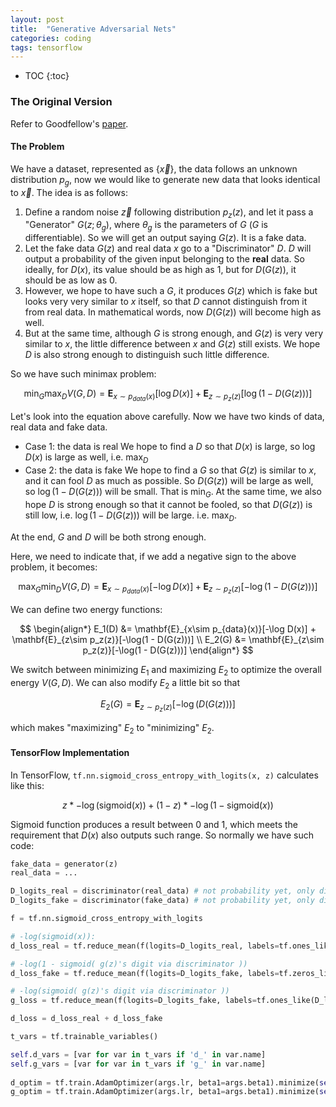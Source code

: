 ```yaml
---
layout: post
title:  "Generative Adversarial Nets"
categories: coding
tags: tensorflow
---
```


* TOC
{:toc}

### The Original Version
Refer to Goodfellow's [paper](https://arxiv.org/pdf/1406.2661.pdf).
#### The Problem
We have a dataset, represented as $\{\vec{x}\}$, the data follows an unknown distribution $p_g$, now we would like to generate new data that looks identical to $\vec{x}$. The idea is as follows:

1. Define a random noise $\vec{z}$ following distribution $p_z(z)$, and let it pass a "Generator" $G(z;\theta_g)$, where $\theta_g$ is the parameters of $G$ ($G$ is differentiable). So we will get an output saying $G(z)$. It is a fake data.
2. Let the fake data $G(z)$ and real data $x$ go to a "Discriminator" $D$. $D$ will output a probability of the given input belonging to the **real** data. So ideally, for $D(x)$, its value should be as high as 1, but for $D(G(z))$, it should be as low as 0.
3. However, we hope to have such a $G$, it produces $G(z)$ which is fake but looks very very similar to $x$ itself, so that $D$ cannot distinguish from it from real data. In mathematical words, now $D(G(z))$ will become high as well.
4. But at the same time, although $G$ is strong enough, and $G(z)$ is very very similar to $x$, the little difference between $x$ and $G(z)$ still exists. We hope $D$ is also strong enough to distinguish such little difference.

So we have such minimax problem:

$$
\min_G \max_D V(G, D) = \mathbf{E}_{x\sim p_{data}(x)}[\log D(x)] + \mathbf{E}_{z\sim p_z(z)}[\log(1 - D(G(z)))]
$$

Let's look into the equation above carefully. Now we have two kinds of data, real data and fake data.
- Case 1: the data is real
 We hope to find a $D$ so that $D(x)$ is large, so $\log D(x)$ is large as well, i.e. $\max_D$
- Case 2: the data is fake
 We hope to find a $G$ so that $G(z)$ is similar to $x$, and it can fool $D$ as much as possible. So $D(G(z))$ will be large as well, so $\log(1 - D(G(z)))$ will be small. That is $\min_G$. At the same time, we also hope $D$ is strong enough so that it cannot be fooled, so that $D(G(z))$ is still low, i.e. $\log(1 - D(G(z)))$ will be large. i.e. $\max_D$.

At the end, $G$ and $D$ will be both strong enough.

Here, we need to indicate that, if we add a negative sign to the above problem, it becomes:

$$
\max_G \min_D V(G, D) = \mathbf{E}_{x\sim p_{data}(x)}[-\log D(x)] + \mathbf{E}_{z\sim p_z(z)}[-\log(1 - D(G(z)))]
$$

We can define two energy functions:

$$
\begin{align*}
E_1(D) &= \mathbf{E}_{x\sim p_{data}(x)}[-\log D(x)] + \mathbf{E}_{z\sim p_z(z)}[-\log(1 - D(G(z)))] \\
E_2(G) &= \mathbf{E}_{z\sim p_z(z)}[-\log(1 - D(G(z)))]
\end{align*}
$$

We switch between minimizing $E_1$ and maximizing $E_2$ to optimize the overall energy $V(G,D)$. We can also modify $E_2$ a little bit so that

$$
E_2(G) = \mathbf{E}_{z\sim p_z(z)}[-\log(D(G(z)))]
$$

which makes "maximizing" $E_2$ to "minimizing" $E_2$. 

#### TensorFlow Implementation
In TensorFlow, `tf.nn.sigmoid_cross_entropy_with_logits(x, z)` calculates like this:

$$
 z * -\log(\text{sigmoid}(x)) + (1 - z) * -\log(1 - \text{sigmoid}(x))
$$

Sigmoid function produces a result between 0 and 1, which meets the requirement that $D(x)$ also outputs such range. So normally we have such code:

```python
fake_data = generator(z)
real_data = ...

D_logits_real = discriminator(real_data) # not probability yet, only digits, scalar
D_logits_fake = discriminator(fake_data) # not probability yet, only digits, scalar

f = tf.nn.sigmoid_cross_entropy_with_logits

# -log(sigmoid(x)): 
d_loss_real = tf.reduce_mean(f(logits=D_logits_real, labels=tf.ones_like(D_logits_real))) 

# -log(1 - sigmoid( g(z)'s digit via discriminator ))
d_loss_fake = tf.reduce_mean(f(logits=D_logits_fake, labels=tf.zeros_like(D_logits_fake))) 

# -log(sigmoid( g(z)'s digit via discriminator ))
g_loss = tf.reduce_mean(f(logits=D_logits_fake, labels=tf.ones_like(D_logits_fake))) 

d_loss = d_loss_real + d_loss_fake

t_vars = tf.trainable_variables()

self.d_vars = [var for var in t_vars if 'd_' in var.name]
self.g_vars = [var for var in t_vars if 'g_' in var.name]
        
d_optim = tf.train.AdamOptimizer(args.lr, beta1=args.beta1).minimize(self.d_loss, var_list=self.d_vars)
g_optim = tf.train.AdamOptimizer(args.lr, beta1=args.beta1).minimize(self.g_loss, var_list=self.g_vars)
```